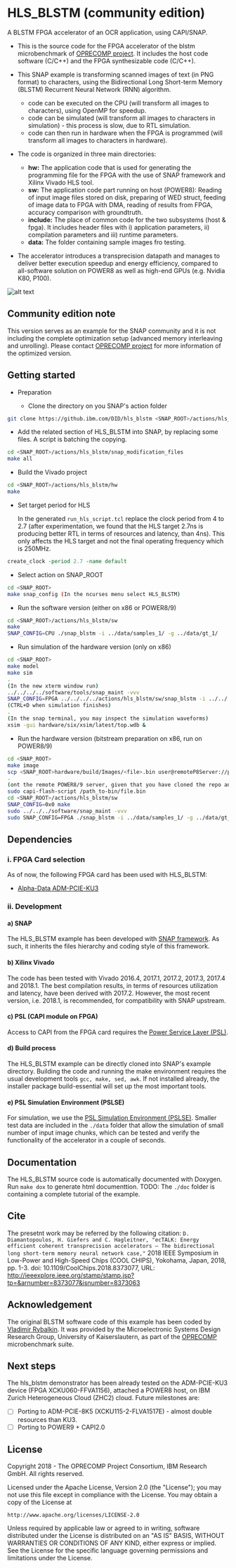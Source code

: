 # HLS_BLSTM (community edition)
A BLSTM FPGA accelerator of an OCR application, using CAPI/SNAP.

- This is the source code for the FPGA accelerator of the blstm microbenchmark of [OPRECOMP project](http://oprecomp.eu/). It includes the host code software (C/C++) and the FPGA synthesizable code (C/C++).

- This SNAP example is transforming scanned images of text (in PNG format) to characters, using the Bidirectional Long Short-term Memory (BLSTM) Recurrent Neural Network (RNN) algorithm.
  - code can be executed on the CPU (will transform all images to characters), using OpenMP for speedup.
  - code can be simulated (will transform all images to characters in simulation) - this process is slow, due to RTL simulation.
  - code can then run in hardware when the FPGA is programmed (will transform all images to characters in hardware).


- The code is organized in three main directories:
  - **hw:** The application code that is used for generating the programming file for the FPGA with the use of SNAP framework and Xilinx Vivado HLS tool.
  - **sw:** The application code part running on host (POWER8): Reading of input image files stored on disk, preparing of WED struct, feeding of image data to FPGA with DMA, reading of results from FPGA, accuracy comparison with groundtruth.
  - **include:** The place of common code for the two subsystems (host & fpga). It includes header files with i) application parameters, ii) compilation parameters and iii) runtime parameters.
  - **data:** The folder containing sample images fro testing.

- The accelerator introduces a transprecision datapath and manages to deliver better execution speedup and energy efficiency, compared to all-software solution on POWER8 as well as high-end GPUs (e.g. Nvidia K80, P100).


![alt text](./var/hls_blstm.png "Overview of hls_blstm architecture.")

## Community edition note
This version serves as an example for the SNAP community and it is not including the complete optimization setup (advanced memory interleaving and unrolling). Please contact [OPRECOMP project](http://oprecomp.eu/) for more information of the optimized version.


## Getting started
* Preparation

  * Clone the directory on you SNAP's action folder
```Bash
git clone https://github.ibm.com/DID/hls_blstm <SNAP_ROOT>/actions/hls_blstm
```
  * Add the related section of HLS_BLSTM into SNAP, by replacing some files. A script is batching the copying.
  ```Bash
  cd <SNAP_ROOT>/actions/hls_blstm/snap_modification_files
  make all
  ```
  * Build the Vivado project
  ```Bash
  cd <SNAP_ROOT>/actions/hls_blstm/hw
  make
  ```
  * Set target period for HLS

    In the generated `run_hls_script.tcl` replace the clock period from 4 to 2.7 (after experimentation, we found that the HLS target 2.7ns is producing better RTL in terms of resources and latency, than 4ns). This only affects the HLS target and not the final operating frequency which is 250MHz.
  ```tcl
  create_clock -period 2.7 -name default
  ```
  * Select action on SNAP_ROOT
  ```Bash
  cd <SNAP_ROOT>
  make snap_config (In the ncurses menu select HLS_BLSTM)
  ```

* Run the software version (either on x86 or POWER8/9)
```Bash
cd <SNAP_ROOT>/actions/hls_blstm/sw
make
SNAP_CONFIG=CPU ./snap_blstm -i ../data/samples_1/ -g ../data/gt_1/
```

* Run simulation of the hardware version (only on x86)
```Bash
cd <SNAP_ROOT>
make model
make sim
.
(In the new xterm window run)
../../../../software/tools/snap_maint -vvv
SNAP_CONFIG=FPGA ../../../../actions/hls_blstm/sw/snap_blstm -i ../../../../actions/hls_blstm/data/samples_c/ -g ../../../../actions/hls_blstm/data/gt_1/
(CTRL+D when simulation finishes)
.
(In the snap terminal, you may inspect the simulation waveforms)
xsim -gui hardware/six/xsim/latest/top.wdb &
```

* Run the hardware version (bitstream preparation on x86, run on POWER8/9)
```Bash
cd <SNAP_ROOT>
make image
scp <SNAP_ROOT>hardware/build/Images/<file>.bin user@remoteP8Server://path_to_bin
.
(ont the remote POWER8/9 server, given that you have cloned the repo and having prepared files like in x86)
sudo capi-flash-script /path_to-bin/file.bin
cd <SNAP_ROOT>/actions/hls_blstm/sw
SNAP_CONFIG=0x0 make
sudo ../../../software/snap_maint -vvv
sudo SNAP_CONFIG=FPGA ./snap_blstm -i ../data/samples_1/ -g ../data/gt_1/ -C0
```

## Dependencies
### i. FPGA Card selection

As of now, the following FPGA card has been used with HLS_BLSTM:

*  [Alpha-Data ADM-PCIE-KU3](http://www.alpha-data.com/dcp/products.php?product=adm-pcie-ku3)

### ii. Development
#### a) SNAP
The HLS_BLSTM example has been developed with [SNAP framework](https://github.com/open-power/snap). As such, it inherits the files hierarchy and coding style of this framework.

#### b) Xilinx Vivado
The code has been tested with Vivado 2016.4, 2017.1, 2017.2, 2017.3, 2017.4 and 2018.1. The best compilation results, in terms of resources utilization and latency, have been derived with 2017.2. However, the most recent version, i.e. 2018.1, is recommended, for compatibility with SNAP upstream.

#### c) PSL (CAPI module on FPGA)
Access to CAPI from the FPGA card requires the [Power Service Layer (PSL)](https://www.ibm.com/systems/power/openpower).


#### d) Build process
The HLS_BLSTM example can be directly cloned into SNAP's example directory. Building the code and running the make environment requires the usual development tools `gcc, make, sed, awk`. If not installed already, the installer package build-essential will set up the most important tools.

#### e) PSL Simulation Environment (PSLSE)
For simulation, we use the [PSL Simulation Environment (PSLSE)](https://github.com/ibm-capi/pslse). Smaller test data are included in the `./data` folder that allow the simulation of small number of input image chunks, which can be tested and verify the functionality of the accelerator in a couple of seconds.

## Documentation
The HLS_BLSTM source code is automatically documented with Doxygen. Run `make dox` to generate html documenttion. TODO: The `./doc` folder is containing  a complete tutorial of the example.

## Cite
The presetnt work may be referred by the following citation:
`D. Diamantopoulos, H. Giefers and C. Hagleitner, "ecTALK: Energy efficient coherent transprecision accelerators — The bidirectional long short-term memory neural network case,"` 2018 IEEE Symposium in Low-Power and High-Speed Chips (COOL CHIPS), Yokohama, Japan, 2018, pp. 1-3. doi: 10.1109/CoolChips.2018.8373077, URL: http://ieeexplore.ieee.org/stamp/stamp.jsp?tp=&arnumber=8373077&isnumber=8373063

## Acknowledgement
The original BLSTM software code of this example has been coded by [Vladimir Rybalkin](rybalkin@eit.uni-kl.de). It was provided by the Microelectronic Systems Design Research Group, University of Kaiserslautern, as part of the [OPRECOMP](http://oprecomp.eu/) microbenchmark suite.

## Next steps
The hls_blstm demonstrator has been already tested on the ADM-PCIE-KU3 device (FPGA XCKU060-FFVA1156), attached a POWER8 host, on IBM Zurich Heterogeneous Cloud (ZHC2) cloud. Future milestones are:

- [ ] Porting to ADM-PCIE-8K5 (XCKU115-2-FLVA1517E) - almost double resources than KU3.
- [ ] Porting to POWER9 + CAPI2.0

## License
Copyright 2018 - The OPRECOMP Project Consortium,
                 IBM Research GmbH. All rights reserved.

Licensed under the Apache License, Version 2.0 (the "License");
you may not use this file except in compliance with the License.
You may obtain a copy of the License at

    http://www.apache.org/licenses/LICENSE-2.0

Unless required by applicable law or agreed to in writing, software
distributed under the License is distributed on an "AS IS" BASIS,
WITHOUT WARRANTIES OR CONDITIONS OF ANY KIND, either express or implied.
See the License for the specific language governing permissions and
limitations under the License.
